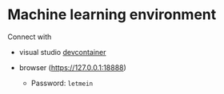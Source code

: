 # Machine learning environment

Connect with

* visual studio [devcontainer](https://code.visualstudio.com/docs/remote/containers)
* browser (https://127.0.0.1:18888)

    * Password: `letmein`
